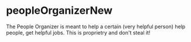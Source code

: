 # peopleOrganizerNew

The People Organizer is meant to help a certain (very helpful person) help people, get helpful jobs. This is proprietry and don't steal it!
